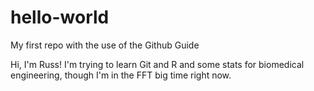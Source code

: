 # hello-world
My first repo with the use of the Github Guide

Hi, I'm Russ! I'm trying to learn Git and R and some stats for biomedical engineering, though I'm in the FFT big time right now.

